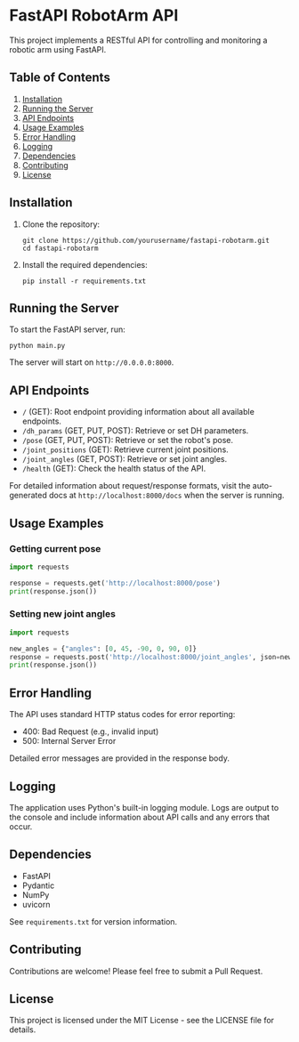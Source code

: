 # FastAPI RobotArm API

This project implements a RESTful API for controlling and monitoring a robotic arm using FastAPI.

## Table of Contents

1. [Installation](#installation)
2. [Running the Server](#running-the-server)
3. [API Endpoints](#api-endpoints)
4. [Usage Examples](#usage-examples)
5. [Error Handling](#error-handling)
6. [Logging](#logging)
7. [Dependencies](#dependencies)
8. [Contributing](#contributing)
9. [License](#license)

## Installation

1. Clone the repository:
   ```
   git clone https://github.com/yourusername/fastapi-robotarm.git
   cd fastapi-robotarm
   ```

2. Install the required dependencies:
   ```
   pip install -r requirements.txt
   ```

## Running the Server

To start the FastAPI server, run:

```
python main.py
```

The server will start on `http://0.0.0.0:8000`.

## API Endpoints

- `/` (GET): Root endpoint providing information about all available endpoints.
- `/dh_params` (GET, PUT, POST): Retrieve or set DH parameters.
- `/pose` (GET, PUT, POST): Retrieve or set the robot's pose.
- `/joint_positions` (GET): Retrieve current joint positions.
- `/joint_angles` (GET, POST): Retrieve or set joint angles.
- `/health` (GET): Check the health status of the API.

For detailed information about request/response formats, visit the auto-generated docs at `http://localhost:8000/docs` when the server is running.

## Usage Examples

### Getting current pose

```python
import requests

response = requests.get('http://localhost:8000/pose')
print(response.json())
```

### Setting new joint angles

```python
import requests

new_angles = {"angles": [0, 45, -90, 0, 90, 0]}
response = requests.post('http://localhost:8000/joint_angles', json=new_angles)
print(response.json())
```

## Error Handling

The API uses standard HTTP status codes for error reporting:

- 400: Bad Request (e.g., invalid input)
- 500: Internal Server Error

Detailed error messages are provided in the response body.

## Logging

The application uses Python's built-in logging module. Logs are output to the console and include information about API calls and any errors that occur.

## Dependencies

- FastAPI
- Pydantic
- NumPy
- uvicorn

See `requirements.txt` for version information.

## Contributing

Contributions are welcome! Please feel free to submit a Pull Request.

## License

This project is licensed under the MIT License - see the LICENSE file for details.